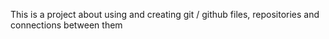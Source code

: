 This is a project about using and creating git / github files, repositories and connections between them
